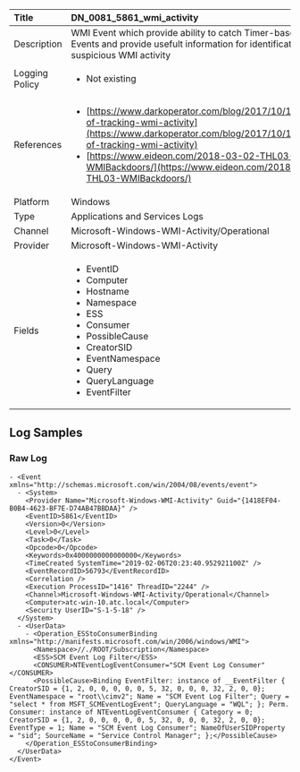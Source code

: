 | Title             | DN_0081_5861_wmi_activity                                                                                                      |
|:------------------|:-----------------------------------------------------------------------------------------------------------------|
| Description       | WMI Event which provide ability to catch Timer-based WMI Events and provide  usefult information for identification of suspicious WMI activity                                                                                                |
| Logging Policy    | <ul><li> Not existing </li></ul> | 
| References     		| <ul><li>[https://www.darkoperator.com/blog/2017/10/14/basics-of-tracking-wmi-activity](https://www.darkoperator.com/blog/2017/10/14/basics-of-tracking-wmi-activity)</li><li>[https://www.eideon.com/2018-03-02-THL03-WMIBackdoors/](https://www.eideon.com/2018-03-02-THL03-WMIBackdoors/)</li></ul>                                  |
| Platform       		| Windows   |
| Type           		| Applications and Services Logs 		| 
| Channel        		| Microsoft-Windows-WMI-Activity/Operational    |
| Provider       		| Microsoft-Windows-WMI-Activity   |
| Fields         		| <ul><li>EventID</li><li>Computer</li><li>Hostname</li><li>Namespace</li><li>ESS</li><li>Consumer</li><li>PossibleCause</li><li>CreatorSID</li><li>EventNamespace</li><li>Query</li><li>QueryLanguage</li><li>EventFilter</li></ul>                                               |


## Log Samples

### Raw Log

```
- <Event xmlns="http://schemas.microsoft.com/win/2004/08/events/event">
  - <System>
    <Provider Name="Microsoft-Windows-WMI-Activity" Guid="{1418EF04-B0B4-4623-BF7E-D74AB47BBDAA}" /> 
    <EventID>5861</EventID> 
    <Version>0</Version> 
    <Level>0</Level> 
    <Task>0</Task> 
    <Opcode>0</Opcode> 
    <Keywords>0x4000000000000000</Keywords> 
    <TimeCreated SystemTime="2019-02-06T20:23:40.952921100Z" /> 
    <EventRecordID>56793</EventRecordID> 
    <Correlation /> 
    <Execution ProcessID="1416" ThreadID="2244" /> 
    <Channel>Microsoft-Windows-WMI-Activity/Operational</Channel> 
    <Computer>atc-win-10.atc.local</Computer> 
    <Security UserID="S-1-5-18" /> 
  </System>
  - <UserData>
    - <Operation_ESStoConsumerBinding xmlns="http://manifests.microsoft.com/win/2006/windows/WMI">
      <Namespace>//./ROOT/Subscription</Namespace> 
      <ESS>SCM Event Log Filter</ESS> 
      <CONSUMER>NTEventLogEventConsumer="SCM Event Log Consumer"</CONSUMER> 
      <PossibleCause>Binding EventFilter: instance of __EventFilter { CreatorSID = {1, 2, 0, 0, 0, 0, 0, 5, 32, 0, 0, 0, 32, 2, 0, 0}; EventNamespace = "root\\cimv2"; Name = "SCM Event Log Filter"; Query = "select * from MSFT_SCMEventLogEvent"; QueryLanguage = "WQL"; }; Perm. Consumer: instance of NTEventLogEventConsumer { Category = 0; CreatorSID = {1, 2, 0, 0, 0, 0, 0, 5, 32, 0, 0, 0, 32, 2, 0, 0}; EventType = 1; Name = "SCM Event Log Consumer"; NameOfUserSIDProperty = "sid"; SourceName = "Service Control Manager"; };</PossibleCause> 
    </Operation_ESStoConsumerBinding>
  </UserData>
</Event>

```




